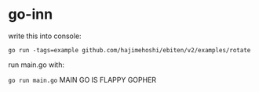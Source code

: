 # go-inn

write this into console:

`go run -tags=example github.com/hajimehoshi/ebiten/v2/examples/rotate`

run main.go with:

`go run main.go` MAIN GO IS FLAPPY GOPHER